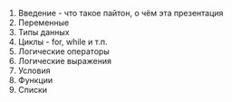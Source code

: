 1. Введение - что такое пайтон, о чём эта презентация
2. Переменные 
3. Типы данных
4. Циклы - for, while и т.п.
5. Логические операторы
6. Логические выражения
7. Условия
8. Функции
9. Списки